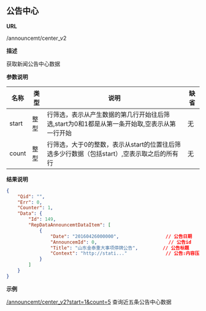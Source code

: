 
## 公告中心

**URL**

/announcemt/center_v2

**描述**

获取新闻公告中心数据

**参数说明**


|名称|类型|说明|缺省|
| -------- | -------- | -------- | -------- |
|start|整型|行筛选，表示从产生数据的第几行开始往后筛选,start为0和1都是从第一条开始取,空表示从第一行开始|无|
|count|整型|行筛选，大于0的整数，表示从start的位置往后筛选多少行数据（包括start）,空表示取之后的所有行|无|

**结果说明**

```json
{
    "Qid": "",
    "Err": 0,
    "Counter": 1,
    "Data": {
        "Id": 149,
        "RepDataAnnouncemtDataItem": [
            {
                "Date": "20160426000000",                 // 公告日期
                "AnnouncemId": 0,                          // 公告id
                "Title": "山东金泰重大事项停牌公告",         // 公告标题
                "Context": "http://stati..."              // 公告:内容压缩文件下载url
            }
        ]
    }
}
```

**示例**

[/announcemt/center_v2?start=1&count=5]($APIHOST$/announcemt/center_v2?start=1&count=5)
查询近五条公告中心数据

